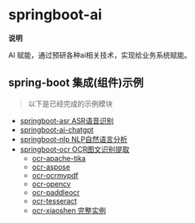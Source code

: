 # springboot-ai

**说明**

AI 赋能，通过预研各种ai相关技术，实现给业务系统赋能。

## spring-boot 集成(组件)示例

> 以下是已经完成的示例模块

- [springboot-asr ASR语音识别](./springboot-asr)
- [springboot-ai-chatgpt](./springboot-ai-chatgpt)
- [springboot-nlp NLP自然语言分析](springboot-nlp)
- [springboot-ocr OCR图文识别提取](springboot-ocr)
    - [ocr-apache-tika](springboot-ocr/ocr-apache-tika)
    - [ocr-aspose](springboot-ocr/ocr-aspose)
    - [ocr-ocrmypdf](springboot-ocr/ocr-ocrmypdf)
    - [ocr-opencv](springboot-ocr/ocr-opencv)
    - [ocr-paddleocr](springboot-ocr/ocr-paddleocr)
    - [ocr-tesseract](springboot-ocr/ocr-tesseract)
    - [ocr-xiaoshen 完整实例](springboot-ocr/ocr-xiaoshen)

